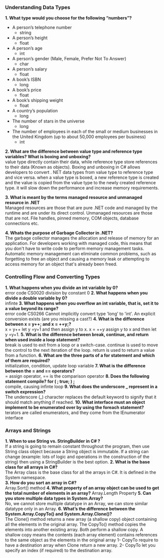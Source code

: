 ### Understanding Data Types

**1. What type would you choose for the following “numbers”?**  
* A person’s telephone number 
    * string
* A person’s height
    * float
* A person’s age 
    * int
* A person’s gender (Male, Female, Prefer Not To Answer)
    * char 
* A person’s salary
    * float
* A book’s ISBN
    * long
* A book’s price
    * float 
* A book’s shipping weight
    * float
* A country’s population
    * long
* The number of stars in the universe
    * long
* The number of employees in each of the small or medium businesses in the United Kingdom (up to about 50,000 employees per business)  
    * int
  
**2. What are the difference between value type and reference type variables? What is boxing and unboxing?**  
value type directly contain their data, while reference type store references to their data (Known as objects). 
Boxing and unboxing in C# allows developers to convert . NET data types from value type to reference type and vice versa. when a value type is boxed, a new reference type is created and the value is copied from the value type to the newly created reference type. it will slow down the performance and increase memory requirements.

**3. What is meant by the terms managed resource and unmanaged resource in .NET**  
Managed resources are those that are pure .NET code and managed by the runtime and are under its direct control. 
Unmanaged resources are those that are not. File handles, pinned memory, COM objects, database connections etc.

**4. Whats the purpose of Garbage Collector in .NET?**  
The garbage collector manages the allocation and release of memory for an application. For developers working with managed code, this means that you don't have to write code to perform memory management tasks. Automatic memory management can eliminate common problems, such as forgetting to free an object and causing a memory leak or attempting to access memory for an object that's already been freed.
 
### Controlling Flow and Converting Types

**1. What happens when you divide an int variable by 0?**  
error code CS0020 division by constant 0
**2. What happens when you divide a double variable by 0?**  
infinte
**3. What happens when you overflow an int variable, that is, set it to a value beyond its range?**  
error code CS0266 Cannot implicitly convert type 'long' to 'int'. An explicit conversion exists (are you missing a cast?)
**4. What is the difference between x = y++; and x = ++y;?**  
x = y++ let y =y+1 and then assign y to x. x = ++y assign y to x and then let y =y+1.
**5. What is the difference between break, continue, and return when used inside a loop statement?**  
break is used to exit from a loop or a switch-case. continue is used to move the control to the next iteration of the loop. return is used to return a value from a function.
**6. What are the three parts of a for statement and which of them are required?**  
initialization, condition, update loop variable 
**7. What is the difference between the = and == operators?**  
= assign operator,   ==  is the comparison operator 
**8. Does the following statement compile? for ( ; true; ) ;**  
compile, causing infinte loop
**9. What does the underscore _ represent in a switch expression?**  
The underscore (_) character replaces the default keyword to signify that it should match anything if reached.
**10. What interface must an object implement to be enumerated over by using the foreach statement?**  
terators are called enumerators, and they come from the IEnumerator interface

### Arrays and Strings
**1. When to use String vs. StringBuilder in C# ?**  
If a string is going to remain constant throughout the program, then use String class object because a String object is immutable.
If a string can change (example: lots of logic and operations in the construction of the string) then using a StringBuilder is the best option.
**2. What is the base class for all arrays in C#?**  
The Array class is the base class for all the arrays in C#. It is defined in the System namespace.  
**3. How do you sort an array in C#?**  
Array.Sort() method 
**4. What property of an array object can be used to get the total number of elements in an array?** 
Array.Length Property
**5. Can you store multiple data types in System.Array?**  
No, we cannot store multiple datatype in an Array, we can store similar datatype only in an Array.
**6. What’s the difference between the System.Array.CopyTo() and System.Array.Clone()?**  
The Clone() method returns a new array (a shallow copy) object containing all the elements in the original array. The CopyTo() method copies the elements into another existing array. Both perform a shallow copy. A shallow copy means the contents (each array element) contains references to the same object as the elements in the original array
1- CopyTo require to have a destination array when Clone return a new array.
2- CopyTo let you specify an index (if required) to the destination array.